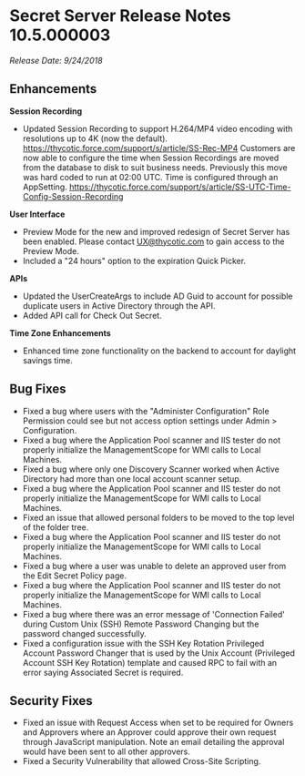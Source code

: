 [title]: # (Secret Server Release Notes 10.5.000003)
[tags]: # (Release Notes)
[priority]: #
[display]: # (search,content,print)

# Secret Server Release Notes 10.5.000003

*Release Date: 9/24/2018*

## Enhancements

**Session Recording**

- Updated Session Recording to support H.264/MP4 video encoding with resolutions up to 4K (now the default). https://thycotic.force.com/support/s/article/SS-Rec-MP4
  Customers are now able to configure the time when Session Recordings are moved from the database to disk to suit business needs. Previously this move was hard coded to run at 02:00 UTC. Time is configured through an AppSetting. https://thycotic.force.com/support/s/article/SS-UTC-Time-Config-Session-Recording

**User Interface**

- Preview Mode for the new and improved redesign of Secret Server has been enabled. Please contact [UX@thycotic.com](mailto:UX@thycotic.com) to gain access to the Preview Mode.
- Included a "24 hours" option to the expiration Quick Picker.

**APIs**

- Updated the UserCreateArgs to include AD Guid to account for possible duplicate users in Active Directory through the API.
- Added API call for Check Out Secret.

**Time Zone Enhancements**

- Enhanced time zone functionality on the backend to account for daylight savings time.

## Bug Fixes

- Fixed a bug where users with the "Administer Configuration" Role Permission could see but not access option settings under Admin > Configuration.
- Fixed a bug where the Application Pool scanner and IIS tester do not properly initialize the ManagementScope for WMI calls to Local Machines.
- Fixed a bug where only one Discovery Scanner worked when Active Directory had more than one local account scanner setup.
- Fixed a bug where the Application Pool scanner and IIS tester do not properly initialize the ManagementScope for WMI calls to Local Machines.
- Fixed an issue that allowed personal folders to be moved to the top level of the folder tree.
- Fixed a bug where the Application Pool scanner and IIS tester do not properly initialize the ManagementScope for WMI calls to Local Machines.
- Fixed a bug where a user was unable to delete an approved user from the Edit Secret Policy page.
- Fixed a bug where the Application Pool scanner and IIS tester do not properly initialize the ManagementScope for WMI calls to Local Machines.
- Fixed a bug where there was an error message of 'Connection Failed' during Custom Unix (SSH) Remote Password Changing but the password changed successfully.
- Fixed a configuration issue with the SSH Key Rotation Privileged Account Password Changer that is used by the Unix Account (Privileged Account SSH Key Rotation) template and caused RPC to fail with an error saying Associated Secret is required.

## Security Fixes

- Fixed an issue with Request Access when set to be required for Owners and Approvers where an Approver could approve their own request through JavaScript manipulation. Note an email detailing the approval would have been sent to all other approvers.
- Fixed a Security Vulnerability that allowed Cross-Site Scripting.